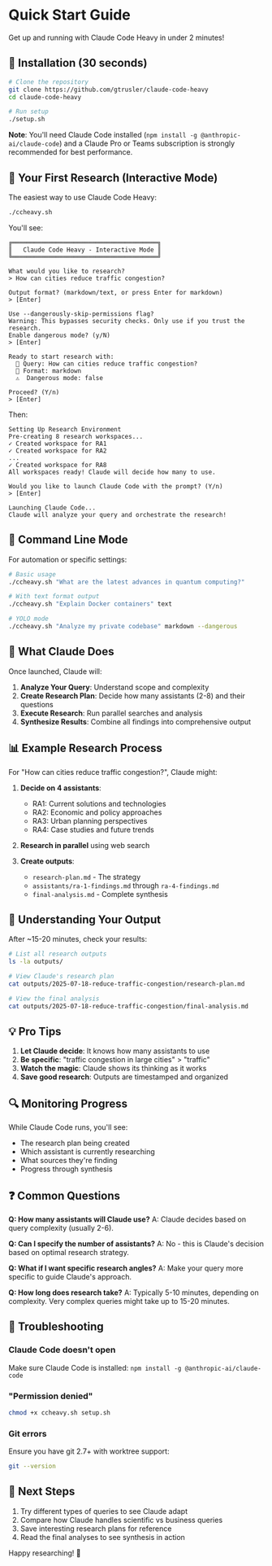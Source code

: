 # Quick Start Guide

Get up and running with Claude Code Heavy in under 2 minutes!

## 🚀 Installation (30 seconds)

```bash
# Clone the repository
git clone https://github.com/gtrusler/claude-code-heavy
cd claude-code-heavy

# Run setup
./setup.sh
```

**Note**: You'll need Claude Code installed (`npm install -g @anthropic-ai/claude-code`) and a Claude Pro or Teams subscription is strongly recommended for best performance.

## 🎯 Your First Research (Interactive Mode)

The easiest way to use Claude Code Heavy:

```bash
./ccheavy.sh
```

You'll see:
```
╔════════════════════════════════════════╗
║   Claude Code Heavy - Interactive Mode ║
╚════════════════════════════════════════╝

What would you like to research?
> How can cities reduce traffic congestion?

Output format? (markdown/text, or press Enter for markdown)
> [Enter]

Use --dangerously-skip-permissions flag?
Warning: This bypasses security checks. Only use if you trust the research.
Enable dangerous mode? (y/N)
> [Enter]

Ready to start research with:
  📝 Query: How can cities reduce traffic congestion?
  📄 Format: markdown
  ⚠️  Dangerous mode: false

Proceed? (Y/n)
> [Enter]
```

Then:
```
Setting Up Research Environment
Pre-creating 8 research workspaces...
✓ Created workspace for RA1
✓ Created workspace for RA2
...
✓ Created workspace for RA8
All workspaces ready! Claude will decide how many to use.

Would you like to launch Claude Code with the prompt? (Y/n)
> [Enter]

Launching Claude Code...
Claude will analyze your query and orchestrate the research!
```

## 📝 Command Line Mode

For automation or specific settings:

```bash
# Basic usage
./ccheavy.sh "What are the latest advances in quantum computing?"

# With text format output
./ccheavy.sh "Explain Docker containers" text

# YOLO mode
./ccheavy.sh "Analyze my private codebase" markdown --dangerous
```

## 🧠 What Claude Does

Once launched, Claude will:

1. **Analyze Your Query**: Understand scope and complexity
2. **Create Research Plan**: Decide how many assistants (2-8) and their questions
3. **Execute Research**: Run parallel searches and analysis
4. **Synthesize Results**: Combine all findings into comprehensive output

## 📊 Example Research Process

For "How can cities reduce traffic congestion?", Claude might:

1. **Decide on 4 assistants**:
   - RA1: Current solutions and technologies
   - RA2: Economic and policy approaches
   - RA3: Urban planning perspectives
   - RA4: Case studies and future trends

2. **Research in parallel** using web search

3. **Create outputs**:
   - `research-plan.md` - The strategy
   - `assistants/ra-1-findings.md` through `ra-4-findings.md`
   - `final-analysis.md` - Complete synthesis

## 📁 Understanding Your Output

After ~15-20 minutes, check your results:

```bash
# List all research outputs
ls -la outputs/

# View Claude's research plan
cat outputs/2025-07-18-reduce-traffic-congestion/research-plan.md

# View the final analysis
cat outputs/2025-07-18-reduce-traffic-congestion/final-analysis.md
```

## 💡 Pro Tips

1. **Let Claude decide**: It knows how many assistants to use
2. **Be specific**: "traffic congestion in large cities" > "traffic"
3. **Watch the magic**: Claude shows its thinking as it works
4. **Save good research**: Outputs are timestamped and organized

## 🔍 Monitoring Progress

While Claude Code runs, you'll see:
- The research plan being created
- Which assistant is currently researching
- What sources they're finding
- Progress through synthesis

## ❓ Common Questions

**Q: How many assistants will Claude use?**
A: Claude decides based on query complexity (usually 2-6).

**Q: Can I specify the number of assistants?**
A: No - this is Claude's decision based on optimal research strategy.

**Q: What if I want specific research angles?**
A: Make your query more specific to guide Claude's approach.

**Q: How long does research take?**
A: Typically 5-10 minutes, depending on complexity. Very complex queries might take up to 15-20 minutes.

## 🚨 Troubleshooting

### Claude Code doesn't open
Make sure Claude Code is installed: `npm install -g @anthropic-ai/claude-code`

### "Permission denied"
```bash
chmod +x ccheavy.sh setup.sh
```

### Git errors
Ensure you have git 2.7+ with worktree support:
```bash
git --version
```

## 🎉 Next Steps

1. Try different types of queries to see Claude adapt
2. Compare how Claude handles scientific vs business queries
3. Save interesting research plans for reference
4. Read the final analyses to see synthesis in action

Happy researching! 🔬

